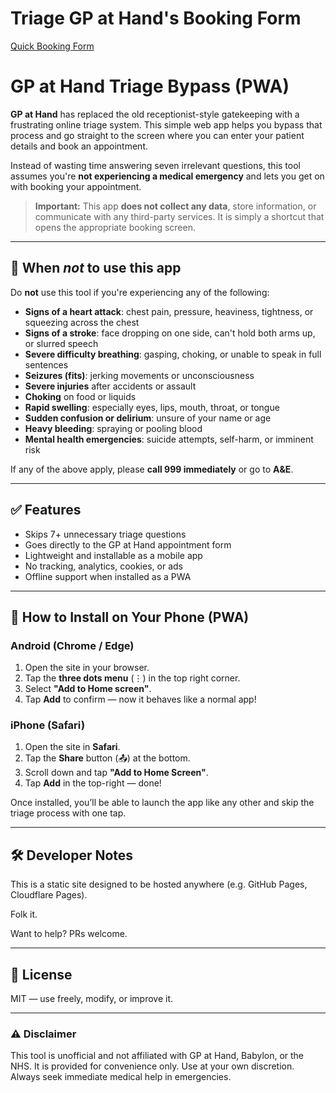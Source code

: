 # Triage GP at Hand's Booking Form

[Quick Booking Form](https://beattheforms.github.io/gp-triage-pwa/)
# GP at Hand Triage Bypass (PWA)

**GP at Hand** has replaced the old receptionist-style gatekeeping with a frustrating online triage system. This simple web app helps you bypass that process and go straight to the screen where you can enter your patient details and book an appointment.

Instead of wasting time answering seven irrelevant questions, this tool assumes you're **not experiencing a medical emergency** and lets you get on with booking your appointment.

> **Important:** This app **does not collect any data**, store information, or communicate with any third-party services. It is simply a shortcut that opens the appropriate booking screen.

---

## 🚨 When *not* to use this app

Do **not** use this tool if you're experiencing any of the following:

- **Signs of a heart attack**: chest pain, pressure, heaviness, tightness, or squeezing across the chest  
- **Signs of a stroke**: face dropping on one side, can't hold both arms up, or slurred speech  
- **Severe difficulty breathing**: gasping, choking, or unable to speak in full sentences  
- **Seizures (fits)**: jerking movements or unconsciousness  
- **Severe injuries** after accidents or assault  
- **Choking** on food or liquids  
- **Rapid swelling**: especially eyes, lips, mouth, throat, or tongue  
- **Sudden confusion or delirium**: unsure of your name or age  
- **Heavy bleeding**: spraying or pooling blood  
- **Mental health emergencies**: suicide attempts, self-harm, or imminent risk

If any of the above apply, please **call 999 immediately** or go to **A&E**.

---

## ✅ Features

- Skips 7+ unnecessary triage questions
- Goes directly to the GP at Hand appointment form
- Lightweight and installable as a mobile app
- No tracking, analytics, cookies, or ads
- Offline support when installed as a PWA

---

## 📱 How to Install on Your Phone (PWA)

### Android (Chrome / Edge)

1. Open the site in your browser.
2. Tap the **three dots menu** (⋮) in the top right corner.
3. Select **"Add to Home screen"**.
4. Tap **Add** to confirm — now it behaves like a normal app!

### iPhone (Safari)

1. Open the site in **Safari**.
2. Tap the **Share** button (📤) at the bottom.
3. Scroll down and tap **"Add to Home Screen"**.
4. Tap **Add** in the top-right — done!

Once installed, you’ll be able to launch the app like any other and skip the triage process with one tap.

---

## 🛠 Developer Notes

This is a static site designed to be hosted anywhere (e.g. GitHub Pages, Cloudflare Pages).

Folk it.

Want to help? PRs welcome.

---

## 📄 License

MIT — use freely, modify, or improve it.

---

### ⚠️ Disclaimer

This tool is unofficial and not affiliated with GP at Hand, Babylon, or the NHS. It is provided for convenience only. Use at your own discretion. Always seek immediate medical help in emergencies.


